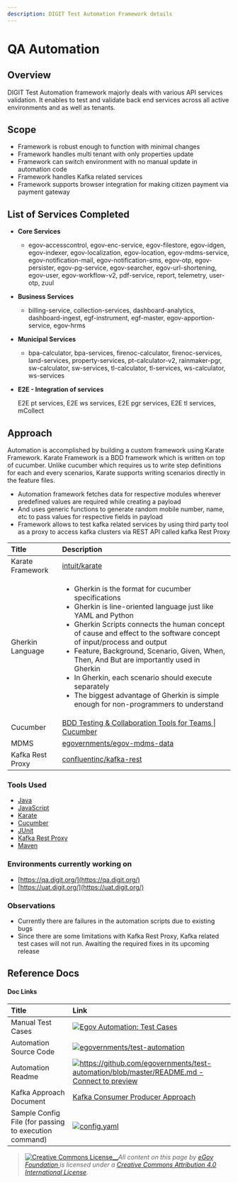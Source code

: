 ```yaml
---
description: DIGIT Test Automation Framework details
---
```


# QA Automation

## Overview

DIGIT Test Automation framework majorly deals with various API services validation. It enables to test and validate back end services across all active environments and as well as tenants.

## Scope

* Framework is robust enough to function with minimal changes
* Framework handles multi tenant with only properties update
* Framework can switch environment with no manual update in automation code
* Framework handles Kafka related services
* Framework supports browser integration for making citizen payment via payment gateway

## List of Services Completed

* **Core Services**
  * egov-accesscontrol, egov-enc-service, egov-filestore, egov-idgen, egov-indexer, egov-localization, egov-location, egov-mdms-service, egov-notification-mail, egov-notification-sms, egov-otp, egov-persister, egov-pg-service, egov-searcher, egov-url-shortening, egov-user, egov-workflow-v2, pdf-service, report, telemetry, user-otp, zuul
* **Business Services**
  * billing-service, collection-services, dashboard-analytics, dashboard-ingest, egf-instrument, egf-master, egov-apportion-service, egov-hrms
* **Municipal Services**
  * bpa-calculator, bpa-services, firenoc-calculator, firenoc-services, land-services, property-services, pt-calculator-v2, rainmaker-pgr, sw-calculator, sw-services, tl-calculator, tl-services, ws-calculator, ws-services
* **E2E - Integration of services**

  E2E pt services, E2E ws services, E2E pgr services, E2E tl services, mCollect

## Approach

Automation is accomplished by building a custom framework using Karate Framework. Karate Framework is a BDD framework which is written on top of cucumber. Unlike cucumber which requires us to write step definitions for each and every scenarios, Karate supports writing scenarios directly in the feature files.

* Automation framework fetches data for respective modules wherever predefined values are required while creating a payload
* And uses generic functions to generate random mobile number, name, etc to pass values for respective fields in payload
* Framework allows to test kafka related services by using third party tool as a proxy to access kafka clusters via REST API called kafka Rest Proxy

<table>
  <thead>
    <tr>
      <th style="text-align:left"><b>Title</b>
      </th>
      <th style="text-align:left"><b>Description</b>
      </th>
    </tr>
  </thead>
  <tbody>
    <tr>
      <td style="text-align:left">Karate Framework</td>
      <td style="text-align:left"> <a href="https://github.com/intuit/karate"><img src="https://github.com/fluidicon.png" alt/>intuit/karate</a>
      </td>
    </tr>
    <tr>
      <td style="text-align:left">Gherkin Language</td>
      <td style="text-align:left">
        <ul>
          <li>Gherkin is the format for cucumber specifications</li>
          <li>Gherkin is line-oriented language just like YAML and Python</li>
          <li>Gherkin Scripts connects the human concept of cause and effect to the
            software concept of input/process and output</li>
          <li>Feature, Background, Scenario, Given, When, Then, And But are importantly
            used in Gherkin</li>
          <li>In Gherkin, each scenario should execute separately</li>
          <li>The biggest advantage of Gherkin is simple enough for non-programmers
            to understand</li>
        </ul>
      </td>
    </tr>
    <tr>
      <td style="text-align:left">Cucumber</td>
      <td style="text-align:left"> <a href="https://cucumber.io/"><img src="https://cucumber.io/cucumber/assets/img/favicon.png" alt/>BDD Testing &amp; Collaboration Tools for Teams | Cucumber</a>
      </td>
    </tr>
    <tr>
      <td style="text-align:left">MDMS</td>
      <td style="text-align:left"><a href="https://github.com/egovernments/egov-mdms-data"><img src="https://github.com/fluidicon.png" alt/>egovernments/egov-mdms-data</a>
      </td>
    </tr>
    <tr>
      <td style="text-align:left">Kafka Rest Proxy</td>
      <td style="text-align:left"><a href="https://github.com/confluentinc/kafka-rest"><img src="https://github.com/fluidicon.png" alt/>confluentinc/kafka-rest</a>
      </td>
    </tr>
  </tbody>
</table>

### Tools Used

* [Java](https://www.java.com/en/)
* [JavaScript](https://developer.mozilla.org/en-US/docs/Web/JavaScript)
* [Karate](https://github.com/intuit/karate)
* [Cucumber](https://cucumber.io/docs/cucumber/api/)
* [JUnit](https://junit.org/junit4/)
* [Kafka Rest Proxy](https://github.com/confluentinc/kafka-rest)
* [Maven](https://maven.apache.org/#:~:text=Apache%20Maven%20is%20a%20software,a%20central%20piece%20of%20information.)

### Environments currently working on

* [https://qa.digit.org/](https://qa.digit.org/)
* [https://uat.digit.org/](https://uat.digit.org/)

### Observations

* Currently there are failures in the automation scripts due to existing bugs
* Since there are some limitations with Kafka Rest Proxy, Kafka related test cases will not run. Awaiting the required fixes in its upcoming release

## Reference Docs

#### Doc Links <a id="Doc-Links"></a>

| **Title** | **Link** |
| :--- | :--- |
| Manual Test Cases | [![](https://ssl.gstatic.com/docs/spreadsheets/favicon3.ico)Egov Automation: Test Cases](https://docs.google.com/spreadsheets/d/16BdbxgE4z38atk6MZBCRcw4_D4fL0AHEvblqGPSYJ_s/edit?usp=sharing) |
| Automation Source Code | [![](https://github.com/fluidicon.png)egovernments/test-automation](https://github.com/egovernments/test-automation) |
| Automation Readme | [![](https://github.githubassets.com/favicon.ico)https://github.com/egovernments/test-automation/blob/master/README.md - Connect to preview](https://github.com/egovernments/test-automation/blob/master/README.md) |
| Kafka Approach Document | [Kafka Consumer Producer Approach](https://digit-discuss.atlassian.net/wiki/spaces/DD/pages/1540587710/Kafka+Consumer+Producer+Approach) |
| Sample Config File \(for passing to execution command\) | [![](https://ssl.gstatic.com/images/branding/product/1x/drive_2020q4_32dp.png)config.yaml](https://drive.google.com/file/d/19XDqJErhGrNegrmI2AxL9dsDqubxaWdo/view?usp=sharing) |

> [![Creative Commons License](https://i.creativecommons.org/l/by/4.0/80x15.png)\_\_](http://creativecommons.org/licenses/by/4.0/)_All content on this page by_ [_eGov Foundation_ ](https://egov.org.in/)_is licensed under a_ [_Creative Commons Attribution 4.0 International License_](http://creativecommons.org/licenses/by/4.0/)_._

